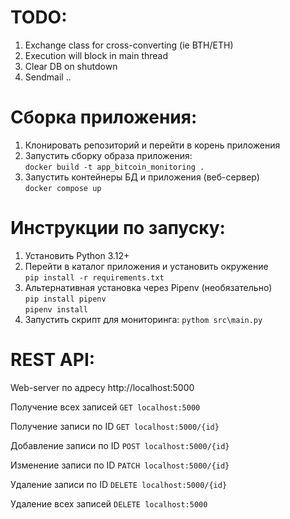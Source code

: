 # TODO:
1. Exchange class for cross-converting (ie BTH/ETH)
2. Execution will block in main thread
3. Clear DB on shutdown
4. Sendmail
..

# Сборка приложения:
1. Клонировать репозиторий и перейти в корень приложения
2. Запустить сборку образа приложения:  
`docker build -t app_bitcoin_monitoring .`  
3. Запустить контейнеры БД и приложения (веб-сервер)  
`docker compose up`

# Инструкции по запуску:
1. Установить Python 3.12+
2. Перейти в каталог приложения и установить окружение  
`pip install -r requirements.txt`
3. Альтернативная установка через Pipenv (необязательно)  
`pip install pipenv`  
`pipenv install`
4. Запустить скрипт для мониторинга:
`pythom src\main.py`

# REST API:
Web-server по адресу http://localhost:5000

Получение всех записей
`GET localhost:5000`

Получение записи по ID
`GET localhost:5000/{id}`

Добавление записи по ID
`POST localhost:5000/{id}`

Изменение записи по ID
`PATCH localhost:5000/{id}`

Удаление записи по ID
`DELETE localhost:5000/{id}`

Удаление всех записей
`DELETE localhost:5000`
